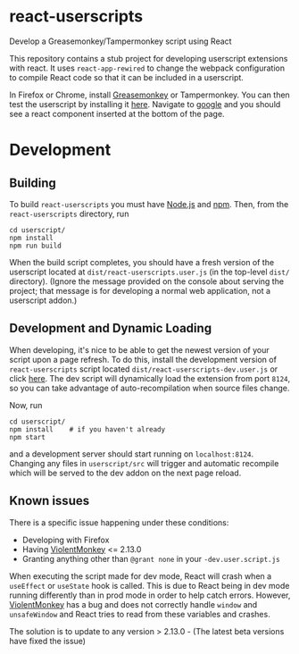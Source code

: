 # react-userscripts
Develop a Greasemonkey/Tampermonkey script using React

This repository contains a stub project for developing userscript extensions with react. It uses
`react-app-rewired` to change the webpack configuration to compile React code so that it can be
included in a userscript.

In Firefox or Chrome, install [Greasemonkey](https://addons.mozilla.org/en-CA/firefox/addon/greasemonkey/) or Tampermonkey.
You can then test the userscript by installing it [here](https://github.com/siefkenj/react-userscripts/raw/master/dist/react-userscripts.user.js).
Navigate to [google](https://www.google.com) and you should see a react component inserted at the bottom of the page.

# Development

## Building

To build `react-userscripts` you must have [Node.js](https://nodejs.org/en/download/) and [npm](https://docs.npmjs.com/downloading-and-installing-node-js-and-npm).
Then, from the `react-userscripts` directory, run

```
cd userscript/
npm install
npm run build
```

When the build script completes, you should have a fresh version of the userscript located at `dist/react-userscripts.user.js`
(in the top-level `dist/` directory). (Ignore the message provided on the console about serving the project; that message is for
developing a normal web application, not a userscript addon.)

## Development and Dynamic Loading

When developing, it's nice to be able to get the newest version of your script upon a page
refresh. To do this, install the development version of `react-userscripts` script located
`dist/react-userscripts-dev.user.js` or click [here](https://github.com/siefkenj/react-userscripts/raw/master/dist/react-userscripts-dev.user.js).
The dev script will dynamically load the extension from port `8124`, so you can take advantage of
auto-recompilation when source files change.

Now, run

```
cd userscript/
npm install    # if you haven't already
npm start
```

and a development server should start running on `localhost:8124`. Changing any files in `userscript/src` will trigger
and automatic recompile which will be served to the dev addon on the next page reload.

## Known issues

There is a specific issue happening under these conditions:
* Developing with Firefox
* Having [ViolentMonkey](https://github.com/violentmonkey/violentmonkey) <= 2.13.0
* Granting anything other than `@grant none` in your `-dev.user.script.js`

When executing the script made for dev mode, React will crash when a `useEffect` or `useState` hook is called. This is due to React being in dev mode running differently than in prod mode in order to help catch errors.
However, [ViolentMonkey](https://github.com/violentmonkey/violentmonkey) has a bug and does not correctly handle `window` and `unsafeWindow` and React tries to read from these variables and crashes.

The solution is to update to any version > 2.13.0 - (The latest beta versions have fixed the issue)
